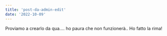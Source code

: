 ```yaml
---
title: 'post-da-admin-edit'
date: '2022-10-09'
---
```

Proviamo a crearlo da qua.... ho paura che non funzionerà..
Ho fatto la rima!